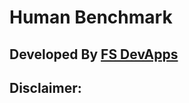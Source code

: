 # Human Benchmark
## Developed By <a href="https://fsdevapps.netlify.app/">FS DevApps</a>
## Disclaimer: 
